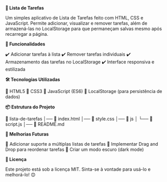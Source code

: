 **📝 Lista de Tarefas**

Um simples aplicativo de Lista de Tarefas feito com HTML, CSS e JavaScript. Permite adicionar, visualizar e remover tarefas, além de armazená-las no LocalStorage para que permaneçam salvas mesmo após recarregar a página.

**🚀 Funcionalidades**

✔️ Adicionar tarefas à lista
✔️ Remover tarefas individuais
✔️ Armazenamento das tarefas no LocalStorage
✔️ Interface responsiva e estilizada

**🛠️ Tecnologias Utilizadas**

🔹 HTML5
🔹 CSS3
🔹 JavaScript (ES6)
🔹 LocalStorage (para persistência de dados)

**📦 Estrutura do Projeto**

📁 lista-de-tarefas
│── 📄 index.html
│── 📄 style.css
│── 📁 js
│   └── 📄 script.js
│── 📄 README.md

**📌 Melhorias Futuras**

🔹 Adicionar suporte a múltiplas listas de tarefas
🔹 Implementar Drag and Drop para reordenar tarefas
🔹 Criar um modo escuro (dark mode)

**📄 Licença**

Este projeto está sob a licença MIT. Sinta-se à vontade para usá-lo e melhorá-lo! 😊
